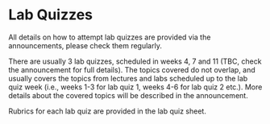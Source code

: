 # Lab Quizzes

All details on how to attempt lab quizzes are provided via the announcements, please check them regularly.

There are usually 3 lab quizzes, scheduled in weeks 4, 7 and 11 (TBC, check the announcement for full details). The topics covered do not overlap, and usually covers the topics from lectures and labs scheduled up to the lab quiz week (i.e., weeks 1-3 for lab quiz 1, weeks 4-6 for lab quiz 2 etc.). More details about the covered topics will be described in the announcement.

Rubrics for each lab quiz are provided in the lab quiz sheet.
